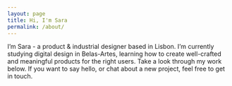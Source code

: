 ```yaml
---
layout: page
title: Hi, I'm Sara
permalink: /about/
---
```


I’m Sara - a product & industrial designer based in Lisbon. I’m currently studying digital design in Belas-Artes, learning how to create well-crafted and meaningful products for the right users. Take a look through my work below. If you want to say hello, or chat about a new project, feel free to get in touch.